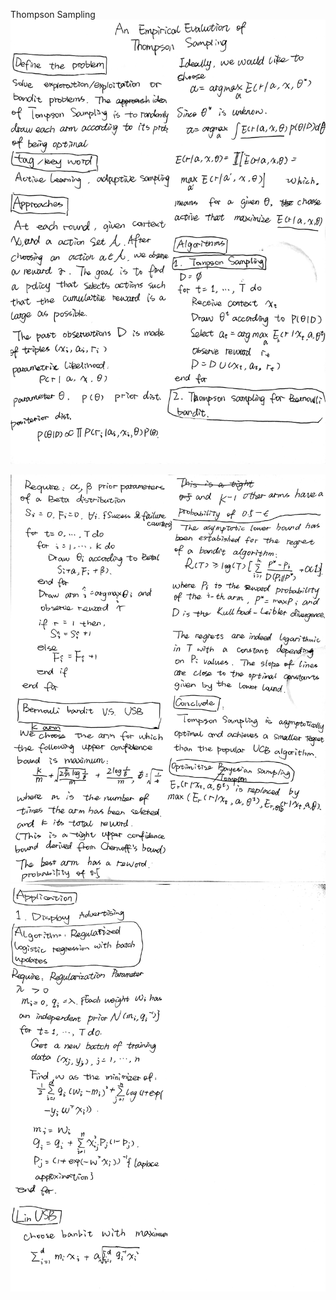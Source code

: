 Thompson Sampling
<img src="imgs/000 2.JPG" width="1200">

<img src="imgs/001 2.JPG" width="1200">
                                   

<img src="imgs/000 3.JPG" width="1200">
